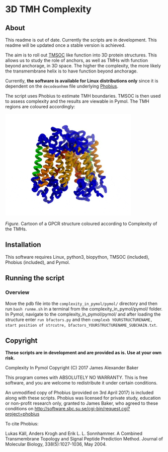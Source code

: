 # 3D TMH Complexity

## About

This readme is out of date. Currently the scripts are in development. This readme will be updated once a stable version is achieved.

The aim is to roll out [TMSOC](http://tmsoc.bii.a-star.edu.sg/) like function into 3D protein structures. This allows us to study the role of anchors, as well as TMHs with function beyond anchorage, in 3D space. The higher the complexity, the more likely the transmembrane helix is to have function beyond anchorage.

Currently, **the software is available for Linux distributions only** since it is dependent on the `decodeanhmm` file underlying [Phobius](http://software.sbc.su.se/cgi-bin/request.cgi?project=phobius).

The script uses Phobius to estimate TMH boundaries. TMSOC is then used to assess complexity and the results are viewable in Pymol. The TMH regions are coloured accordingly:

![A crystal structure coloured by the software.](images/demo.gif)

_Figure._ Cartoon of a GPCR structure coloured according to Complexity of the TMHs.

## Installation

This software requires Linux, python3, biopython, TMSOC (included), Phobius (included), and Pymol.

## Running the script

### Overview

Move the pdb file into the `complexity_in_pymol/pymol/` directory and then run `bash runme.sh` in a terminal from the complexity_in_pymol/pymol/ folder. In Pymol, navigate to the complexity_in_pymol/pymol/ and after loading the structure enter `run bfactors.py` and then `complexb YOURSTRUCTURENAME, start position of strcutre, bfactors_YOURSTRUCTURENAME_SUBCHAIN.txt`.

<!-- ### Step by step instructions 1\. Move the PDB file you wish to work on into the Pymol directory. For example `cd Downloads/complexity_in_pymol/pymol/1a91.pdb` 2\. In a terminal, navigate to the Pymol folder. For example: `cd Downloads/complexity_in_pymol/pymol` 3\. In a terminal, run the `runme.sh`. This runs a series of commands in order and manages and logs the various input and output files. For example: `bash runme.sh`. 4\. Enter the PDB filename when prompted. If you experience an error during this process, please log it by creating a [new issue](https://github.com/jbkr/complexity_in_pymol/issues/new) on GitHub. 5\. Check that the B-factor files were generated, for example, is there a new file called `bfactors_1a91_A.txt`? 6\. Load up the Pymol application. 7\. Navigate in the application Pymol to the complexity_in_pymol/pymol directory. For example: `cd Downloads/complexity_in_pymol/pymol` 8\. In Pymol load the structure. For example: `load 1a91.pdb` 9\. In Pymol, load the B-factors script. Use `run bfactors.py` 10\. In Pymol run the bfactor function on your desired molecule. For example `complexb 1a91,1, bfactors_1a91_A.txt`. `complexb` is the command. `1a91` is te molecule name in Pymol, `1` means the starting position on that molecule is 1 (this is different for some molecules, be sure to check in the sequence viewer), and `bfactors_1a91_A.txt` is the text file generated by the shell script for that chain. The text file contains a series of numbers corresponding to loop, complex, twilight, or simple. -->

## Copyright

**These scripts are in development and are provided as is. Use at your own risk.**

Complexity In Pymol Copyright (C) 2017 James Alexander Baker

This program comes with ABSOLUTELY NO WARRANTY. This is free software, and you are welcome to redistribute it under certain conditions.

An unmodified copy of Phobius (provided on 3rd April 2017) is included along with these scripts. Phobius was licensed for private study, education or non-profit research only, granted to James Baker, who agreed to these conditions on <http://software.sbc.su.se/cgi-bin/request.cgi?project=phobius>

To cite Phobius:

Lukas Käll, Anders Krogh and Erik L. L. Sonnhammer. A Combined Transmembrane Topology and Signal Peptide Prediction Method. Journal of Molecular Biology, 338(5):1027-1036, May 2004.
